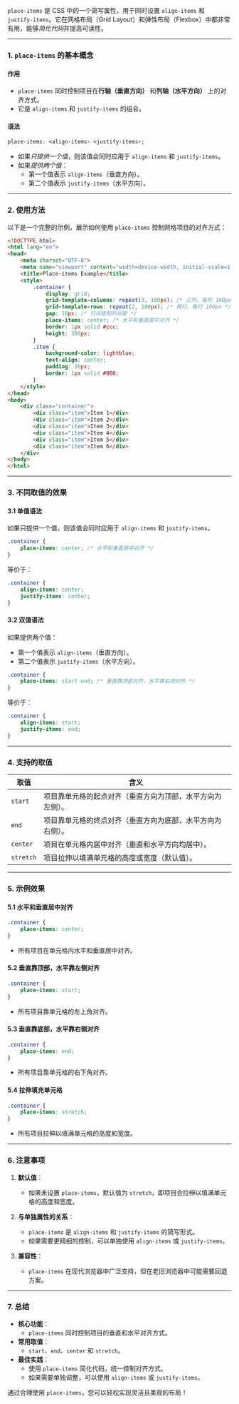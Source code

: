 `place-items` 是 CSS 中的一个简写属性，用于同时设置 `align-items` 和 `justify-items`。它在网格布局（Grid Layout）和弹性布局（Flexbox）中都非常有用，能够*简化代码*并提高可读性。

---

### 1. `place-items` 的基本概念

#### 作用
- `place-items` 同时控制项目在**行轴（垂直方向）** 和**列轴（水平方向）** 上的对齐方式。
- 它是 `align-items` 和 `justify-items` 的组合。

#### **语法**
```css
place-items: <align-items> <justify-items>;
```

- 如果*只提供一个值*，则该值会同时应用于 `align-items` 和 `justify-items`。
- 如果*提供两个值*：
  - 第一个值表示 `align-items`（垂直方向）。
  - 第二个值表示 `justify-items`（水平方向）。

---

### 2. 使用方法

以下是一个完整的示例，展示如何使用 `place-items` 控制网格项目的对齐方式：

```html
<!DOCTYPE html>
<html lang="en">
<head>
    <meta charset="UTF-8">
    <meta name="viewport" content="width=device-width, initial-scale=1.0">
    <title>Place-items Example</title>
    <style>
        .container {
            display: grid;
            grid-template-columns: repeat(3, 100px); /* 三列，每列 100px */
            grid-template-rows: repeat(2, 100px); /* 两行，每行 100px */
            gap: 10px; /* 行间距和列间距 */
            place-items: center; /* 水平和垂直居中对齐 */
            border: 1px solid #ccc;
            height: 300px;
        }
        .item {
            background-color: lightblue;
            text-align: center;
            padding: 10px;
            border: 1px solid #000;
        }
    </style>
</head>
<body>
    <div class="container">
        <div class="item">Item 1</div>
        <div class="item">Item 2</div>
        <div class="item">Item 3</div>
        <div class="item">Item 4</div>
        <div class="item">Item 5</div>
        <div class="item">Item 6</div>
    </div>
</body>
</html>
```

---

### 3. 不同取值的效果

#### **3.1 单值语法**
如果只提供一个值，则该值会同时应用于 `align-items` 和 `justify-items`。

```css
.container {
    place-items: center; /* 水平和垂直居中对齐 */
}
```

等价于：
```css
.container {
    align-items: center;
    justify-items: center;
}
```

#### 3.2 双值语法
如果提供两个值：
- 第一个值表示 `align-items`（垂直方向）。
- 第二个值表示 `justify-items`（水平方向）。

```css
.container {
    place-items: start end; /* 垂直靠顶部对齐，水平靠右侧对齐 */
}
```

等价于：
```css
.container {
    align-items: start;
    justify-items: end;
}
```

---

### 4. 支持的取值

| **取值**     | **含义**                                                                 |
|--------------|-------------------------------------------------------------------------|
| `start`      | 项目靠单元格的起点对齐（垂直方向为顶部，水平方向为左侧）。                 |
| `end`        | 项目靠单元格的终点对齐（垂直方向为底部，水平方向为右侧）。                 |
| `center`     | 项目在单元格内居中对齐（垂直和水平方向均居中）。                          |
| `stretch`    | 项目拉伸以填满单元格的高度或宽度（默认值）。                              |

---

### 5. 示例效果

#### 5.1 水平和垂直居中对齐
```css
.container {
    place-items: center;
}
```
- 所有项目在单元格内水平和垂直居中对齐。

#### 5.2 垂直靠顶部，水平靠左侧对齐
```css
.container {
    place-items: start;
}
```
- 所有项目靠单元格的左上角对齐。

#### 5.3 垂直靠底部，水平靠右侧对齐
```css
.container {
    place-items: end;
}
```
- 所有项目靠单元格的右下角对齐。

#### 5.4 拉伸填充单元格
```css
.container {
    place-items: stretch;
}
```
- 所有项目拉伸以填满单元格的高度和宽度。

---

### 6. 注意事项

1. **默认值**：
   - 如果未设置 `place-items`，默认值为 `stretch`，即项目会拉伸以填满单元格的高度和宽度。

2. **与单独属性的关系**：
   - `place-items` 是 `align-items` 和 `justify-items` 的简写形式。
   - 如果需要更精细的控制，可以单独使用 `align-items` 或 `justify-items`。

3. **兼容性**：
   - `place-items` 在现代浏览器中广泛支持，但在老旧浏览器中可能需要回退方案。

---

### 7. 总结

- **核心功能**：
  - `place-items` 同时控制项目的垂直和水平对齐方式。
- **常用取值**：
  - `start`、`end`、`center` 和 `stretch`。
- **最佳实践**：
  - 使用 `place-items` 简化代码，统一控制对齐方式。
  - 如果需要单独调整，可以使用 `align-items` 或 `justify-items`。

通过合理使用 `place-items`，您可以轻松实现灵活且美观的布局！